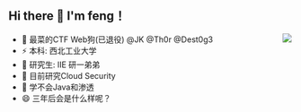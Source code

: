 ## Hi there 👋 I'm feng！
<a href="https://github.com/anuraghazra/github-readme-stats">
  <img align="right" src="https://github-readme-stats.vercel.app/api?username=bfengj&show_icons=true&theme=radical&count_private=true" />
</a>


- 🔭 最菜的CTF Web狗(已退役) @JK @Th0r @Dest0g3
- ⚡  本科: 西北工业大学
- 🌱 研究生: IIE 研一弟弟
- 👯 目前研究Cloud Security
- 🤔 学不会Java和渗透
- 😄 三年后会是什么样呢？











